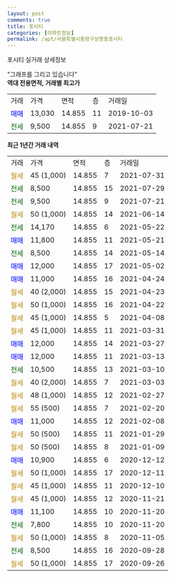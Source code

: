 ```yaml
---
layout: post
comments: true
title: 포시티
categories: [아파트정보]
permalink: /apt/서울특별시중랑구상봉동포시티
---
```


포시티 실거래 상세정보

<script type="text/javascript">
  google.charts.load('current', {'packages':['line', 'corechart']});
  google.charts.setOnLoadCallback(drawChart);

  function drawChart() {
    var data = new google.visualization.DataTable();
    data.addColumn('date', '거래일');
    data.addColumn('number', "매매");
    data.addColumn('number', "전세");
    data.addColumn('number', "전매");

    data.addRows([[new Date(Date.parse("2021-07-31")), null, null, null], [new Date(Date.parse("2021-07-29")), null, 8500, null], [new Date(Date.parse("2021-07-21")), null, 9500, null], [new Date(Date.parse("2021-06-14")), null, null, null], [new Date(Date.parse("2021-05-22")), null, 14170, null], [new Date(Date.parse("2021-05-21")), 11800, null, null], [new Date(Date.parse("2021-05-14")), null, 8500, null], [new Date(Date.parse("2021-05-02")), 12000, null, null], [new Date(Date.parse("2021-04-24")), 11000, null, null], [new Date(Date.parse("2021-04-23")), null, null, null], [new Date(Date.parse("2021-04-22")), null, null, null], [new Date(Date.parse("2021-04-08")), null, null, null], [new Date(Date.parse("2021-03-31")), null, null, null], [new Date(Date.parse("2021-03-27")), 12000, null, null], [new Date(Date.parse("2021-03-13")), 12000, null, null], [new Date(Date.parse("2021-03-10")), null, 10500, null], [new Date(Date.parse("2021-03-03")), null, null, null], [new Date(Date.parse("2021-02-27")), null, null, null], [new Date(Date.parse("2021-02-20")), null, null, null], [new Date(Date.parse("2021-02-08")), 11000, null, null], [new Date(Date.parse("2021-01-29")), null, null, null], [new Date(Date.parse("2021-01-09")), null, null, null], [new Date(Date.parse("2020-12-12")), 10900, null, null], [new Date(Date.parse("2020-12-11")), null, null, null], [new Date(Date.parse("2020-12-10")), null, null, null], [new Date(Date.parse("2020-11-21")), null, null, null], [new Date(Date.parse("2020-11-20")), 11100, null, null], [new Date(Date.parse("2020-11-20")), null, 7800, null], [new Date(Date.parse("2020-11-05")), null, null, null], [new Date(Date.parse("2020-09-28")), null, 8500, null], [new Date(Date.parse("2020-09-26")), null, null, null]]);

    var options = {
      hAxis: {
        format: 'yyyy/MM/dd'
      },    
      lineWidth: 0,
      pointsVisible: true,    
      title: '최근 1년간 유형별 실거래가 분포',
      legend: { position: 'bottom' }
    };

    var formatter = new google.visualization.NumberFormat({pattern:'###,###'} );
    formatter.format(data, 1);
    formatter.format(data, 2);
    
    setTimeout(function() {
        var chart = new google.visualization.LineChart(document.getElementById('columnchart_material'));
        chart.draw(data, (options));
        document.getElementById('loading').style.display = 'none';
    }, 200);
  }
</script>


<div id="loading" style="z-index:20; display: block; margin-left: 0px">"그래프를 그리고 있습니다"</div>
<div id="columnchart_material" style="width: 95%; margin-left: 0px; display: block"></div>
<!-- contents start -->
<b>역대 전용면적, 거래별 최고가</b>
<table class="sortable">
    <tr>
      <td>거래</td>
      <td>가격</td>
      <td>면적</td>
      <td>층</td>
      <td>거래일</td>
    </tr>
        <tr>
          <td><a style="color: blue">매매</a></td>
          <td>13,030</td>
          <td>14.855</td>
          <td>11</td>
          <td>2019-10-03</td>
        </tr>        
        <tr>
              <td><a style="color: darkgreen">전세</a></td>
              <td>9,500</td>
              <td>14.855</td>
              <td>9</td>
              <td>2021-07-21</td>
            </tr>        
    
</table>

<b>최근 1년간 거래 내역</b>

<table class="sortable">
    <tr>
      <td>거래</td>
      <td>가격</td>
      <td>면적</td>
      <td>층</td>
      <td>거래일</td>
    </tr>
    <tr>
      <td><a style="color: darkgoldenrod">월세</a></td>
      <td>45 (1,000)</td>
      <td>14.855</td>
      <td>7</td>
      <td>2021-07-31</td>
    </tr>          <tr>
      <td><a style="color: darkgreen">전세</a></td>
      <td>8,500</td>
      <td>14.855</td>
      <td>15</td>
      <td>2021-07-29</td>
    </tr>          <tr>
      <td><a style="color: darkgreen">전세</a></td>
      <td>9,500</td>
      <td>14.855</td>
      <td>9</td>
      <td>2021-07-21</td>
    </tr>          <tr>
      <td><a style="color: darkgoldenrod">월세</a></td>
      <td>50 (1,000)</td>
      <td>14.855</td>
      <td>14</td>
      <td>2021-06-14</td>
    </tr>          <tr>
      <td><a style="color: darkgreen">전세</a></td>
      <td>14,170</td>
      <td>14.855</td>
      <td>6</td>
      <td>2021-05-22</td>
    </tr>          <tr>
      <td><a style="color: blue">매매</a></td>
      <td>11,800</td>
      <td>14.855</td>
      <td>11</td>
      <td>2021-05-21</td>
    </tr>          <tr>
      <td><a style="color: darkgreen">전세</a></td>
      <td>8,500</td>
      <td>14.855</td>
      <td>14</td>
      <td>2021-05-14</td>
    </tr>          <tr>
      <td><a style="color: blue">매매</a></td>
      <td>12,000</td>
      <td>14.855</td>
      <td>17</td>
      <td>2021-05-02</td>
    </tr>          <tr>
      <td><a style="color: blue">매매</a></td>
      <td>11,000</td>
      <td>14.855</td>
      <td>16</td>
      <td>2021-04-24</td>
    </tr>          <tr>
      <td><a style="color: darkgoldenrod">월세</a></td>
      <td>40 (2,000)</td>
      <td>14.855</td>
      <td>15</td>
      <td>2021-04-23</td>
    </tr>          <tr>
      <td><a style="color: darkgoldenrod">월세</a></td>
      <td>50 (1,000)</td>
      <td>14.855</td>
      <td>16</td>
      <td>2021-04-22</td>
    </tr>          <tr>
      <td><a style="color: darkgoldenrod">월세</a></td>
      <td>45 (1,000)</td>
      <td>14.855</td>
      <td>5</td>
      <td>2021-04-08</td>
    </tr>          <tr>
      <td><a style="color: darkgoldenrod">월세</a></td>
      <td>45 (1,000)</td>
      <td>14.855</td>
      <td>11</td>
      <td>2021-03-31</td>
    </tr>          <tr>
      <td><a style="color: blue">매매</a></td>
      <td>12,000</td>
      <td>14.855</td>
      <td>14</td>
      <td>2021-03-27</td>
    </tr>          <tr>
      <td><a style="color: blue">매매</a></td>
      <td>12,000</td>
      <td>14.855</td>
      <td>11</td>
      <td>2021-03-13</td>
    </tr>          <tr>
      <td><a style="color: darkgreen">전세</a></td>
      <td>10,500</td>
      <td>14.855</td>
      <td>13</td>
      <td>2021-03-10</td>
    </tr>          <tr>
      <td><a style="color: darkgoldenrod">월세</a></td>
      <td>40 (2,000)</td>
      <td>14.855</td>
      <td>7</td>
      <td>2021-03-03</td>
    </tr>          <tr>
      <td><a style="color: darkgoldenrod">월세</a></td>
      <td>48 (1,000)</td>
      <td>14.855</td>
      <td>12</td>
      <td>2021-02-27</td>
    </tr>          <tr>
      <td><a style="color: darkgoldenrod">월세</a></td>
      <td>55 (500)</td>
      <td>14.855</td>
      <td>7</td>
      <td>2021-02-20</td>
    </tr>          <tr>
      <td><a style="color: blue">매매</a></td>
      <td>11,000</td>
      <td>14.855</td>
      <td>12</td>
      <td>2021-02-08</td>
    </tr>          <tr>
      <td><a style="color: darkgoldenrod">월세</a></td>
      <td>50 (500)</td>
      <td>14.855</td>
      <td>11</td>
      <td>2021-01-29</td>
    </tr>          <tr>
      <td><a style="color: darkgoldenrod">월세</a></td>
      <td>50 (500)</td>
      <td>14.855</td>
      <td>8</td>
      <td>2021-01-09</td>
    </tr>          <tr>
      <td><a style="color: blue">매매</a></td>
      <td>10,900</td>
      <td>14.855</td>
      <td>6</td>
      <td>2020-12-12</td>
    </tr>          <tr>
      <td><a style="color: darkgoldenrod">월세</a></td>
      <td>50 (1,000)</td>
      <td>14.855</td>
      <td>17</td>
      <td>2020-12-11</td>
    </tr>          <tr>
      <td><a style="color: darkgoldenrod">월세</a></td>
      <td>45 (1,000)</td>
      <td>14.855</td>
      <td>11</td>
      <td>2020-12-10</td>
    </tr>          <tr>
      <td><a style="color: darkgoldenrod">월세</a></td>
      <td>45 (1,000)</td>
      <td>14.855</td>
      <td>12</td>
      <td>2020-11-21</td>
    </tr>          <tr>
      <td><a style="color: blue">매매</a></td>
      <td>11,100</td>
      <td>14.855</td>
      <td>10</td>
      <td>2020-11-20</td>
    </tr>          <tr>
      <td><a style="color: darkgreen">전세</a></td>
      <td>7,800</td>
      <td>14.855</td>
      <td>10</td>
      <td>2020-11-20</td>
    </tr>          <tr>
      <td><a style="color: darkgoldenrod">월세</a></td>
      <td>50 (1,000)</td>
      <td>14.855</td>
      <td>8</td>
      <td>2020-11-05</td>
    </tr>          <tr>
      <td><a style="color: darkgreen">전세</a></td>
      <td>8,500</td>
      <td>14.855</td>
      <td>16</td>
      <td>2020-09-28</td>
    </tr>          <tr>
      <td><a style="color: darkgoldenrod">월세</a></td>
      <td>50 (1,000)</td>
      <td>14.855</td>
      <td>17</td>
      <td>2020-09-26</td>
    </tr>      </table>
<!-- contents end -->    

